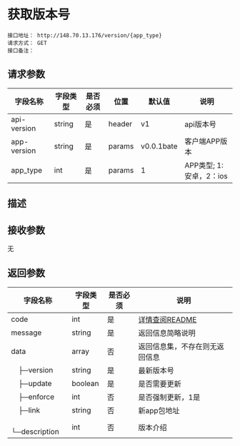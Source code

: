 # 获取版本号
```
接口地址： http://148.70.13.176/version/{app_type}
请求方式： GET
接口备注：
```

## 请求参数

| 字段名称 | 字段类型 | 是否必须 | 位置 | 默认值 | 说明 |
|    -    |    -    |    -    |  -   |   -   |  -   |
| api-version | string | 是 | header | v1 | api版本号 |
| app-version | string | 是 | params | v0.0.1bate | 客户端APP版本 |
| app_type | int | 是 | params | 1 | APP类型; 1:安卓，2：ios |

## 描述

## 接收参数
无

## 返回参数

| 字段名称 | 字段类型 | 是否必须 | 说明 |
|    -    |    -    |    -    |   -   |
| code | int | 是 | [详情查阅README](https://github.com/waitforu/docs/blob/master/README.md#%E9%83%A8%E5%88%86%E8%BF%94%E5%9B%9E%E4%BF%A1%E6%81%AFcode%E8%A1%A8) |
| message | string | 是 | 返回信息简略说明 |
| data | array | 否 | 返回信息集，不存在则无返回信息 |
|　├─version | string | 是 | 最新版本号 |
|　├─update | boolean | 是 | 是否需要更新 |
|　├─enforce | int | 否 | 是否强制更新，1是 |
|　├─link | string | 否 | 新app包地址 |
|　└─description | int | 否 | 版本介绍 |